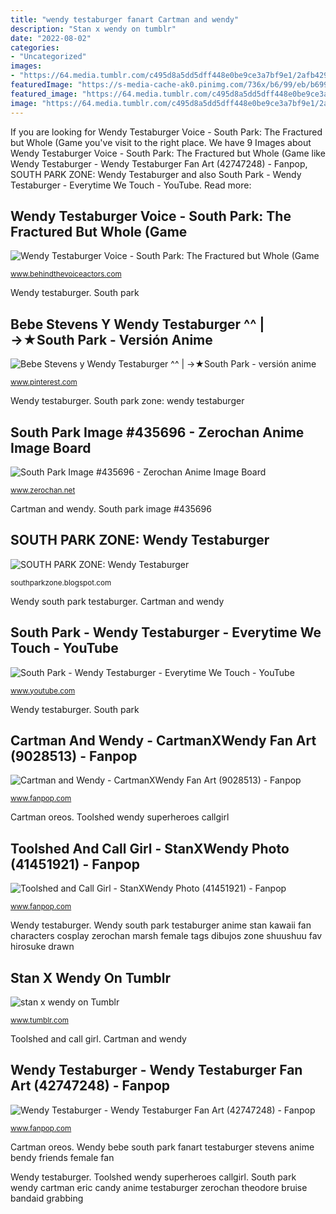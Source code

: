 ```yaml
---
title: "wendy testaburger fanart Cartman and wendy"
description: "Stan x wendy on tumblr"
date: "2022-08-02"
categories:
- "Uncategorized"
images:
- "https://64.media.tumblr.com/c495d8a5dd5dff448e0be9ce3a7bf9e1/2afb429312d368bc-be/s640x960/a4d4e5337d4ce7867dbd06a92ae4e3b9f9ec34e3.jpg"
featuredImage: "https://s-media-cache-ak0.pinimg.com/736x/b6/99/eb/b699eb40d774a3de789bbaed090b7f88.jpg"
featured_image: "https://64.media.tumblr.com/c495d8a5dd5dff448e0be9ce3a7bf9e1/2afb429312d368bc-be/s640x960/a4d4e5337d4ce7867dbd06a92ae4e3b9f9ec34e3.jpg"
image: "https://64.media.tumblr.com/c495d8a5dd5dff448e0be9ce3a7bf9e1/2afb429312d368bc-be/s640x960/a4d4e5337d4ce7867dbd06a92ae4e3b9f9ec34e3.jpg"
---
```


If you are looking for Wendy Testaburger Voice - South Park: The Fractured but Whole (Game you've visit to the right place. We have 9 Images about Wendy Testaburger Voice - South Park: The Fractured but Whole (Game like Wendy Testaburger - Wendy Testaburger Fan Art (42747248) - Fanpop, SOUTH PARK ZONE: Wendy Testaburger and also South Park - Wendy Testaburger - Everytime We Touch - YouTube. Read more:

## Wendy Testaburger Voice - South Park: The Fractured But Whole (Game

![Wendy Testaburger Voice - South Park: The Fractured but Whole (Game](https://statici.behindthevoiceactors.com/behindthevoiceactors/_img/chars/wendy-testaburger-south-park-the-fractured-but-whole-0.87.jpg "Wendy testaburger voice")

<small>www.behindthevoiceactors.com</small>

Wendy testaburger. South park

## Bebe Stevens Y Wendy Testaburger ^^ | →★South Park - Versión Anime

![Bebe Stevens y Wendy Testaburger ^^ | →★South Park - versión anime](https://s-media-cache-ak0.pinimg.com/736x/b6/99/eb/b699eb40d774a3de789bbaed090b7f88.jpg "Wendy south park testaburger")

<small>www.pinterest.com</small>

Wendy testaburger. South park zone: wendy testaburger

## South Park Image #435696 - Zerochan Anime Image Board

![South Park Image #435696 - Zerochan Anime Image Board](https://s1.zerochan.net/South.Park.600.435696.jpg "Toolshed and call girl")

<small>www.zerochan.net</small>

Cartman and wendy. South park image #435696

## SOUTH PARK ZONE: Wendy Testaburger

![SOUTH PARK ZONE: Wendy Testaburger](http://3.bp.blogspot.com/-lu_gUurIyyI/TWTisyOBjnI/AAAAAAAAE4Q/HtN9Hw5_Ctk/s1600/wendy-anime.jpg "Cartman and wendy")

<small>southparkzone.blogspot.com</small>

Wendy south park testaburger. Cartman and wendy

## South Park - Wendy Testaburger - Everytime We Touch - YouTube

![South Park - Wendy Testaburger - Everytime We Touch - YouTube](https://i.ytimg.com/vi/yASG6sc_rTo/maxresdefault.jpg "Wendy testaburger voice")

<small>www.youtube.com</small>

Wendy testaburger. South park

## Cartman And Wendy - CartmanXWendy Fan Art (9028513) - Fanpop

![Cartman and Wendy - CartmanXWendy Fan Art (9028513) - Fanpop](http://images2.fanpop.com/image/photos/9000000/Cartman-and-Wendy-cartmanxwendy-9028513-900-581.jpg "Cartman oreos")

<small>www.fanpop.com</small>

Cartman oreos. Toolshed wendy superheroes callgirl

## Toolshed And Call Girl - StanXWendy Photo (41451921) - Fanpop

![Toolshed and Call Girl - StanXWendy Photo (41451921) - Fanpop](http://images6.fanpop.com/image/photos/41400000/Toolshed-and-Call-Girl-stanxwendy-41451921-1191-670.jpg "Wendy testaburger")

<small>www.fanpop.com</small>

Wendy testaburger. Wendy south park testaburger anime stan kawaii fan characters cosplay zerochan marsh female tags dibujos zone shuushuu fav hirosuke drawn

## Stan X Wendy On Tumblr

![stan x wendy on Tumblr](https://64.media.tumblr.com/c495d8a5dd5dff448e0be9ce3a7bf9e1/2afb429312d368bc-be/s640x960/a4d4e5337d4ce7867dbd06a92ae4e3b9f9ec34e3.jpg "Wendy testaburger")

<small>www.tumblr.com</small>

Toolshed and call girl. Cartman and wendy

## Wendy Testaburger - Wendy Testaburger Fan Art (42747248) - Fanpop

![Wendy Testaburger - Wendy Testaburger Fan Art (42747248) - Fanpop](http://images6.fanpop.com/image/photos/42700000/Wendy-Testaburger-wendy-testaburger-42747248-640-640.jpg "Wendy south park testaburger")

<small>www.fanpop.com</small>

Cartman oreos. Wendy bebe south park fanart testaburger stevens anime bendy friends female fan

Wendy testaburger. Toolshed wendy superheroes callgirl. South park wendy cartman eric candy anime testaburger zerochan theodore bruise bandaid grabbing
